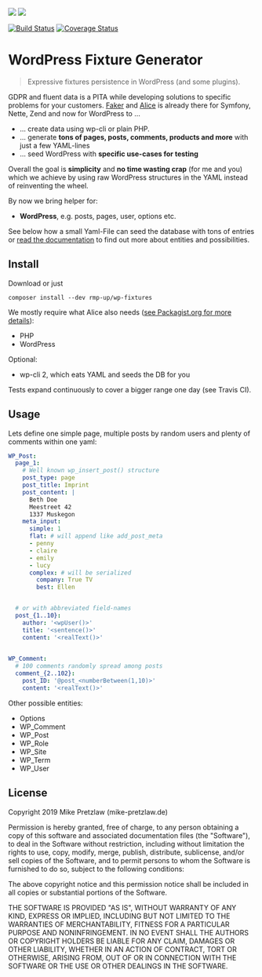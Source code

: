 ![](https://img.shields.io/badge/PHP-7.0%20--%207.4-blue?style=for-the-badge&logo=php)
![](https://img.shields.io/badge/WordPress-4.6%20--%205.7-blue?style=for-the-badge&logo=wordpress)

[![Build Status](https://gitlab.com/rmp-up1/wp-fixtures/badges/release/0.8/pipeline.svg)](https://gitlab.com/rmp-up1/wp-fixtures)
[![Coverage Status](https://coveralls.io/repos/github/rmp-up/wp-fixtures/badge.svg)](https://coveralls.io/github/rmp-up/wp-fixtures)

# WordPress Fixture Generator

> Expressive fixtures persistence in WordPress (and some plugins).

GDPR and fluent data is a PITA while developing solutions
to specific problems for your customers.
[Faker](https://github.com/fzaninotto/Faker)
and [Alice](https://github.com/nelmio/alice)
is already there for Symfony, Nette, Zend and now for WordPress to ...

* ... create data using wp-cli or plain PHP.
* ... generate **tons of pages, posts, comments, products
      and more** with just a few YAML-lines
* ... seed WordPress with **specific use-cases for testing**

Overall the goal is **simplicity** and **no time wasting crap** (for me and you)
which we achieve by using raw WordPress structures in the YAML instead of
reinventing the wheel.

By now we bring helper for:

* **WordPress**, e.g. posts, pages, user, options etc.

See below how a small Yaml-File can seed the database with tons of entries
or [read the documentation](https://github.com/rmp-up/wp-fixtures/releases)
to find out more about entities and possibilities.


## Install

Download or just

    composer install --dev rmp-up/wp-fixtures

We mostly require what Alice also needs
([see Packagist.org for more details](https://packagist.org/packages/rmp-up/wp-fixtures)):

* PHP
* WordPress

Optional:

* wp-cli 2, which eats YAML and seeds the DB for you

Tests expand continuously to cover a bigger range one day (see Travis CI).


## Usage

Lets define one simple page,
multiple posts by random users
and plenty of comments within one yaml:

```yaml
WP_Post:
  page_1:
    # Well known wp_insert_post() structure
    post_type: page
    post_title: Imprint
    post_content: |
      Beth Doe
      Meestreet 42
      1337 Muskegon
    meta_input:
      simple: 1
      flat: # will append like add_post_meta
      - penny
      - claire
      - emily
      - lucy
      complex: # will be serialized
        company: True TV
        best: Ellen


  # or with abbreviated field-names
  post_{1..10}:
    author: '<wpUser()>'
    title: '<sentence()>'
    content: '<realText()>'
      

WP_Comment:
  # 100 comments randomly spread among posts
  comment_{2..102}:
    post_ID: '@post_<numberBetween(1,10)>'
    content: '<realText()>'
```

Other possible entities:

* Options
* WP_Comment
* WP_Post
* WP_Role
* WP_Site
* WP_Term
* WP_User


## License

Copyright 2019 Mike Pretzlaw (mike-pretzlaw.de)

Permission is hereby granted, free of charge,
to any person obtaining a copy of this software
and associated documentation files (the "Software"),
to deal in the Software without restriction,
including without limitation the rights to use, copy, modify, merge, publish,
distribute, sublicense, and/or sell copies of the Software,
and to permit persons to whom the Software is furnished to do so,
subject to the following conditions:

The above copyright notice and this permission notice shall be included
in all copies or substantial portions of the Software.

THE SOFTWARE IS PROVIDED "AS IS", WITHOUT WARRANTY OF ANY KIND,
EXPRESS OR IMPLIED,
INCLUDING BUT NOT LIMITED TO THE WARRANTIES OF MERCHANTABILITY,
FITNESS FOR A PARTICULAR PURPOSE AND NONINFRINGEMENT.
IN NO EVENT SHALL THE AUTHORS OR COPYRIGHT HOLDERS BE LIABLE FOR ANY CLAIM,
DAMAGES OR OTHER LIABILITY, WHETHER IN AN ACTION OF CONTRACT,
TORT OR OTHERWISE, ARISING FROM, OUT OF OR IN CONNECTION WITH THE SOFTWARE
OR THE USE OR OTHER DEALINGS IN THE SOFTWARE.

